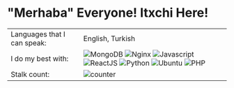 # "Merhaba" Everyone! Itxchi Here! 

|||
|-|-|
| Languages that I can speak:	| English, Turkish 	|
| I do my best with: 			| ![MongoDB](https://cdn4.iconfinder.com/data/icons/logos-brands-5/24/mongodb-22.png) ![Nginx](https://cdn4.iconfinder.com/data/icons/logos-brands-5/24/nginx-22.png) ![Javascript](https://cdn4.iconfinder.com/data/icons/scripting-and-programming-languages/512/js-22.png)  ![ReactJS](https://cdn4.iconfinder.com/data/icons/logos-brands-5/24/react-22.png)  ![Python](https://cdn4.iconfinder.com/data/icons/logos-brands-5/24/python-22.png)  ![Ubuntu](https://cdn4.iconfinder.com/data/icons/logos-brands-5/24/ubuntu-22.png) ![PHP](https://cdn4.iconfinder.com/data/icons/logos-brands-5/24/php-22.png) |
|Stalk count:					|	![counter](https://profile-counter.glitch.me/{Itxchi808}/count.svg)
